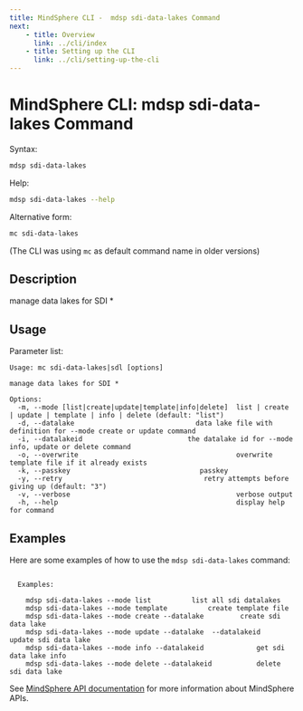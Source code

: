 ```yaml
---
title: MindSphere CLI -  mdsp sdi-data-lakes Command
next:
    - title: Overview
      link: ../cli/index
    - title: Setting up the CLI
      link: ../cli/setting-up-the-cli
---
```


# MindSphere CLI: mdsp sdi-data-lakes Command

Syntax:

```bash
mdsp sdi-data-lakes
```

Help:

```bash
mdsp sdi-data-lakes --help
```

Alternative form:

```bash
mc sdi-data-lakes
```

(The CLI was using `mc` as default command name in older versions)

## Description

manage data lakes for SDI *

## Usage

Parameter list:

```text
Usage: mc sdi-data-lakes|sdl [options]

manage data lakes for SDI *

Options:
  -m, --mode [list|create|update|template|info|delete]  list | create | update | template | info | delete (default: "list")
  -d, --datalake                              data lake file with definition for --mode create or update command
  -i, --datalakeid                          the datalake id for --mode info, update or delete command
  -o, --overwrite                                       overwrite template file if it already exists
  -k, --passkey                                passkey
  -y, --retry                                   retry attempts before giving up (default: "3")
  -v, --verbose                                         verbose output
  -h, --help                                            display help for command

```

## Examples

Here are some examples of how to use the `mdsp sdi-data-lakes` command:

```text

  Examples:

    mdsp sdi-data-lakes --mode list 		 list all sdi datalakes
    mdsp sdi-data-lakes --mode template 		 create template file
    mdsp sdi-data-lakes --mode create --datalake  		 create sdi data lake
    mdsp sdi-data-lakes --mode update --datalake  --datalakeid                                                                                		 update sdi data lake
    mdsp sdi-data-lakes --mode info --datalakeid    		 get sdi data lake info
    mdsp sdi-data-lakes --mode delete --datalakeid  		 delete sdi data lake

```

See [MindSphere API documentation](https://documentation.mindsphere.io/MindSphere/apis/index.html) for more information about MindSphere APIs.